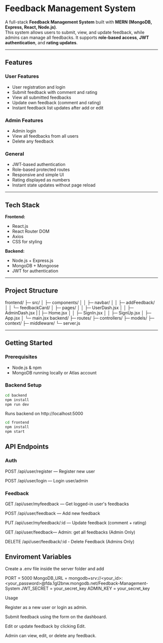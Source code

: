 
# Feedback Management System

A full-stack **Feedback Management System** built with **MERN (MongoDB, Express, React, Node.js)**.  
This system allows users to submit, view, and update feedback, while admins can manage all feedbacks. It supports **role-based access**, **JWT authentication**, and **rating updates**.

---

## Features

### User Features
- User registration and login
- Submit feedback with comment and rating
- View all submitted feedbacks
- Update own feedback (comment and rating)
- Instant feedback list updates after add or edit

### Admin Features
- Admin login
- View all feedbacks from all users
- Delete any feedback

### General
- JWT-based authentication
- Role-based protected routes
- Responsive and simple UI
- Rating displayed as numbers
- Instant state updates without page reload

---

## Tech Stack

**Frontend:**
- React.js
- React Router DOM
- Axios
- CSS for styling

**Backend:**
- Node.js + Express.js
- MongoDB + Mongoose
- JWT for authentication

---

## Project Structure


frontend/
├─ src/
│ ├─ components/
│ │ ├─ navbar/
│ │ ├─ addFeedback/
│ │ └─ feedbackCard/
│ ├─ pages/
│ │ ├─ UserDash.jsx
│ │ ├─ AdminDash.jsx
| | ├─ Home.jsx
│ │ ├─ SignIn.jsx
│ │ ├─ SignUp.jsx
│ ├─ App.jsx
│ └─ main.jsx
backend/
├─ routes/
├─ controllers/
├─ models/
├─ context/
├─ middleware/
└─ server.js



---

## Getting Started

### Prerequisites
- Node.js & npm
- MongoDB running locally or Atlas account

### Backend Setup

```bash
cd backend
npm install
npm run dev
```

Runs backend on http://localhost:5000

```bash
cd frontend
npm install
npm start
```

## API Endpoints

### Auth

POST /api/user/register — Register new user

POST /api/user/login — Login user/admin

### Feedback

GET /api/user/myfeedback — Get logged-in user's feedbacks

POST /api/user/feedback — Add new feedback

PUT /api/user/myfeedback/:id — Update feedback (comment + rating)

GET /api/user/feedback— Admin: get all feedbacks (Admin Only)

DELETE /api/user/feedback/:id - Delete Feedback (Admins Only)

## Enviroment Variables 
Create a .env file inside the server folder and add 

PORT = 5000
MongoDB_URL = mongodb+srv://<your_id>:<your_password>@fda.1gl2bnw.mongodb.net/Feedback-Management-System
JWT_SECRET = your_secret_key
ADMIN_KEY = your_secret_key

Usage

Register as a new user or login as admin.

Submit feedback using the form on the dashboard.

Edit or update feedback by clicking Edit.

Admin can view, edit, or delete any feedback.


